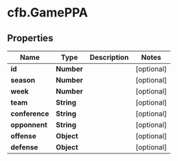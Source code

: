 # cfb.GamePPA

## Properties
Name | Type | Description | Notes
------------ | ------------- | ------------- | -------------
**id** | **Number** |  | [optional] 
**season** | **Number** |  | [optional] 
**week** | **Number** |  | [optional] 
**team** | **String** |  | [optional] 
**conference** | **String** |  | [optional] 
**opponnent** | **String** |  | [optional] 
**offense** | **Object** |  | [optional] 
**defense** | **Object** |  | [optional] 


